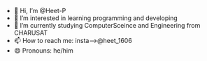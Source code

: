 - 👋 Hi, I’m @Heet-P
- 👀 I’m interested in learning programming and developing 
- 🌱 I’m currently studying ComputerSceince and Engineering from CHARUSAT 
- 📫 How to reach me: insta-->@heet_1606
- 😄 Pronouns: he/him


